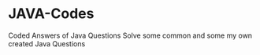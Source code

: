 # JAVA-Codes
Coded Answers of Java Questions
Solve some common and some my own created Java Questions
